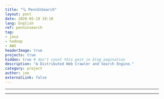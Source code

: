```yaml
---
title: "🔍 PennInSearch"
layout: post
date: 2020-05-19 19:10
lang: English
ref: penninsearch
tag:
- java
- hadoop
- AWS
headerImage: true
projects: true
hidden: true # don't count this post in blog pagination
description: "A Distributed Web Crawler and Search Engine."
category: project
author: joe
externalLink: false
---
```


---


---

